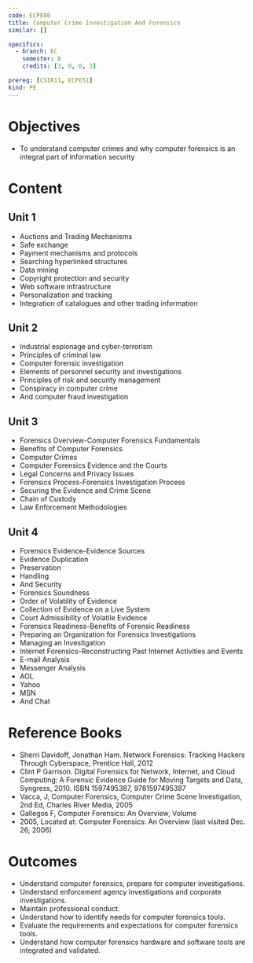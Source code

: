```yaml
---
code: ECPE80
title: Computer Crime Investigation And Forensics
similar: []

specifics:
  - branch: EC
    semester: 8
    credits: [3, 0, 0, 3]

prereq: [CSIR11, ECPE51]
kind: PE
---
```


# Objectives

- To understand computer crimes and why computer forensics is an integral part of information security

# Content

## Unit 1

   - Auctions and Trading Mechanisms
   - Safe exchange
   - Payment mechanisms and protocols
   - Searching hyperlinked structures
   - Data mining
   - Copyright protection and security
   - Web software infrastructure
   - Personalization and tracking
   - Integration of catalogues and other trading information

## Unit 2

   - Industrial espionage and cyber-terrorism
   - Principles of criminal law
   - Computer forensic investigation
   - Elements of personnel security and investigations
   - Principles of risk and security management
   - Conspiracy in computer crime
   - And computer fraud investigation

## Unit 3

   - Forensics Overview-Computer Forensics Fundamentals
   - Benefits of Computer Forensics
   - Computer Crimes
   - Computer Forensics Evidence and the Courts
   - Legal Concerns and Privacy Issues
   - Forensics Process-Forensics Investigation Process
   - Securing the Evidence and Crime Scene
   - Chain of Custody
   - Law Enforcement Methodologies

## Unit 4

   - Forensics Evidence-Evidence Sources
   - Evidence Duplication
   - Preservation
   - Handling
   - And Security
   - Forensics Soundness
   - Order of Volatility of Evidence
   - Collection of Evidence on a Live System
   - Court Admissibility of Volatile Evidence
   - Forensics Readiness-Benefits of Forensic Readiness
   - Preparing an Organization for Forensics Investigations
   - Managing an Investigation
   - Internet Forensics-Reconstructing Past Internet Activities and Events
   - E-mail Analysis
   - Messenger Analysis
   - AOL
   - Yahoo
   - MSN
   - And Chat

# Reference Books

- Sherri Davidoff, Jonathan Ham. Network Forensics: Tracking Hackers Through Cyberspace, Prentice Hall, 2012
- Clint P Garrison. Digital Forensics for Network, Internet, and Cloud Computing: A Forensic Evidence Guide for Moving Targets and Data, Syngress, 2010. ISBN 1597495387, 9781597495387
- Vacca, J, Computer Forensics, Computer Crime Scene Investigation, 2nd Ed, Charles River Media, 2005
- Gallegos F, Computer Forensics: An Overview, Volume
- 2005, Located at: Computer Forensics: An Overview (last visited Dec. 26, 2006)

# Outcomes

- Understand computer forensics, prepare for computer investigations.
- Understand enforcement agency investigations and corporate investigations.
- Maintain professional conduct.
- Understand how to identify needs for computer forensics tools.
- Evaluate the requirements and expectations for computer forensics tools.
- Understand how computer forensics hardware and software tools are integrated and validated.
